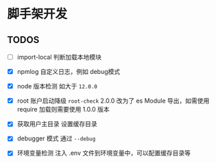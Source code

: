 # 脚手架开发

## TODOS
- [ ] import-local 判断加载本地模块
- [x] npmlog 自定义日志，例如 debug模式
- [x] node 版本检测
  如大于 `12.0.0`
- [x] root 账户启动降级
  `root-check` 2.0.0 改为了 es Module 导出，如需使用 require 加载则需要使用 1.0.0 版本 
- [x] 获取用户主目录
  设置缓存目录
- [x] debugger 模式
  通过 `--debug`
- [x] 环境变量检测
  注入 .env 文件到环境变量中，可以配置缓存目录等


